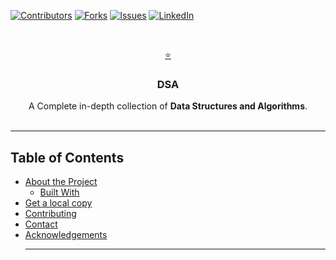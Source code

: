 [![Contributors](https://img.shields.io/github/contributors/Kuldeep-Padshala/DSA)](https://github.com/Kuldeep-Padshala/DSA/graphs/contributors)
[![Forks](https://img.shields.io/github/forks/Kuldeep-Padshala/DSA)](https://github.com/Kuldeep-Padshala/DSA/graphs/forks)
[![Issues](https://img.shields.io/github/issues/Kuldeep-Padshala/DSA)](https://github.com/Kuldeep-Padshala/DSA/graphs/issues)
[![LinkedIn](https://img.shields.io/github/LinkedIn/Kuldeep-Padshala/DSA)](https://www.linkedin.com/in/kuldeep-patel-5434b9242/)

<br />
<p align="center">
  <a href="https://github.com/Kuldeep-Padshala/DSA">
<!--     <img src="Images/logo.png" alt="Logo" width="80" height="80"> -->
    ⭐️
  </a>

  <h3 align="center">DSA</h3>

   <p align="center">
    A Complete in-depth collection of <b>Data Structures and Algorithms</b>.
    <br />
    <br />
   </p>

   - - -
   ## Table of Contents

* [About the Project](#about-the-project)
  * [Built With](#built-with)
* [Get a local copy](#get-a-local-copy)
* [Contributing](#contributing)
* [Contact](#contact)
* [Acknowledgements](#acknowledgements)
   - - -
